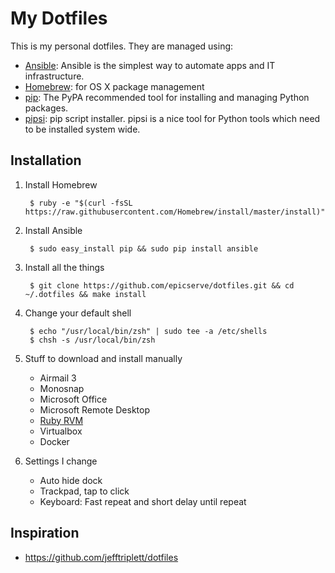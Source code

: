 My Dotfiles
===========

This is my personal dotfiles. They are managed using:

- [Ansible][1]: Ansible is the simplest way to automate apps and IT infrastructure.
- [Homebrew][3]: for OS X package management
- [pip][4]: The PyPA recommended tool for installing and managing Python packages.
- [pipsi][5]: pip script installer. pipsi is a nice tool for Python tools which need to be installed system wide.

Installation
------------

1. Install Homebrew

        $ ruby -e "$(curl -fsSL https://raw.githubusercontent.com/Homebrew/install/master/install)"

2. Install Ansible

        $ sudo easy_install pip && sudo pip install ansible

3. Install all the things

        $ git clone https://github.com/epicserve/dotfiles.git && cd ~/.dotfiles && make install

4. Change your default shell

        $ echo "/usr/local/bin/zsh" | sudo tee -a /etc/shells
        $ chsh -s /usr/local/bin/zsh

5. Stuff to download and install manually

    - Airmail 3
    - Monosnap
    - Microsoft Office
    - Microsoft Remote Desktop
    - [Ruby RVM](https://rvm.io/rvm/install)
    - Virtualbox
    - Docker

6. Settings I change

    - Auto hide dock
    - Trackpad, tap to click
    - Keyboard: Fast repeat and short delay until repeat

Inspiration
-----------

- https://github.com/jefftriplett/dotfiles


[1]: http://docs.ansible.com/ansible/
[3]: http://brew.sh/
[4]: https://pip.pypa.io/en/latest/
[5]: https://github.com/mitsuhiko/pipsi
